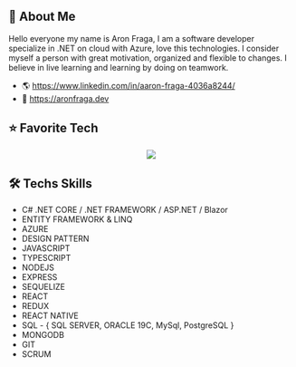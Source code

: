 ## 🚀 About Me
Hello everyone my name is Aron Fraga, I am a software developer specialize in .NET on cloud with Azure, love this technologies. 
I consider myself a person with great motivation, organized and flexible to changes. I believe in live learning and learning by doing on teamwork.

 - 🌎 https://www.linkedin.com/in/aaron-fraga-4036a8244/
 - 💼 https://aronfraga.dev
   
## ⭐ Favorite Tech
<p align="center">
    <img src="https://skillicons.dev/icons?i=cs,dotnet,azure,mysql,js,ts,nodejs,express,mongodb,react,redux,visualstudio,vscode,git,bash" />
</p>

## 🛠 Techs Skills

- C# .NET CORE / .NET FRAMEWORK / ASP.NET / Blazor
- ENTITY FRAMEWORK & LINQ
- AZURE 
- DESIGN PATTERN
- JAVASCRIPT
- TYPESCRIPT
- NODEJS
- EXPRESS
- SEQUELIZE
- REACT
- REDUX
- REACT NATIVE
- SQL - { SQL SERVER, ORACLE 19C, MySql, PostgreSQL }
- MONGODB
- GIT
- SCRUM
